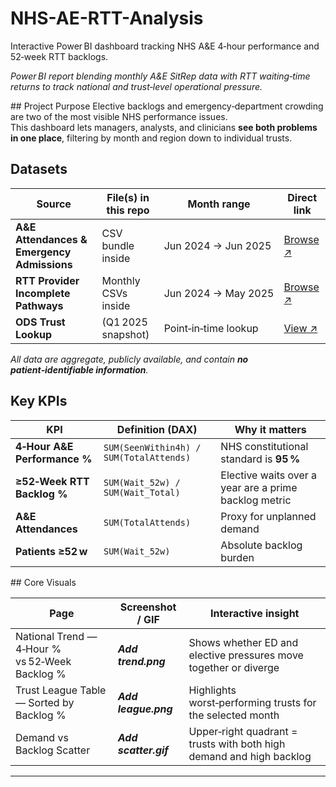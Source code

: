 # NHS-AE-RTT-Analysis
Interactive Power BI dashboard tracking NHS A&amp;E 4‑hour performance and 52‑week RTT backlogs.

*Power BI report blending monthly A&E SitRep data with RTT waiting‑time returns to track national and trust‑level operational pressure.*

## Project Purpose
Elective backlogs and emergency‑department crowding are two of the most visible NHS performance issues.  
This dashboard lets managers, analysts, and clinicians **see both problems in one place**, filtering by month and region down to individual trusts.

## Datasets

| Source | File(s) in this repo | Month range | Direct link |
|--------|---------------------|-------------|-------------|
| **A&E Attendances & Emergency Admissions** | CSV bundle inside | Jun 2024 → Jun 2025 | [Browse ↗](https://github.com/folakeobalakun/NHS-AE-RTT-Analysis/tree/main/June%202024%20-%20May%202025%20A%26E%20Data) |
| **RTT Provider Incomplete Pathways** | Monthly CSVs inside | Jun 2024 → May 2025 | [Browse ↗](https://github.com/folakeobalakun/NHS-AE-RTT-Analysis/tree/main/RTT%20June%202024-May%202025) |
| **ODS Trust Lookup** | (Q1 2025 snapshot) | Point‑in‑time lookup | [View ↗](https://github.com/folakeobalakun/NHS-AE-RTT-Analysis/blob/main/etr.csv) |

_All data are aggregate, publicly available, and contain **no patient‑identifiable information**._

## Key KPIs

| KPI | Definition (DAX) | Why it matters |
|-----|------------------|----------------|
| **4‑Hour A&E Performance %** | `SUM(SeenWithin4h) / SUM(TotalAttends)` | NHS constitutional standard is **95 %** |
| **≥52‑Week RTT Backlog %** | `SUM(Wait_52w) / SUM(Wait_Total)` | Elective waits over a year are a prime backlog metric |
| **A&E Attendances** | `SUM(TotalAttends)` | Proxy for unplanned demand |
| **Patients ≥52 w** | `SUM(Wait_52w)` | Absolute backlog burden |


## Core Visuals

| Page | Screenshot / GIF | Interactive insight |
|------|------------------|---------------------|
| National Trend — 4‑Hour % vs 52‑Week Backlog % | **_Add trend.png_** | Shows whether ED and elective pressures move together or diverge |
| Trust League Table — Sorted by Backlog % | **_Add league.png_** | Highlights worst‑performing trusts for the selected month |
| Demand vs Backlog Scatter | **_Add scatter.gif_** | Upper‑right quadrant = trusts with both high demand and high backlog |

---
